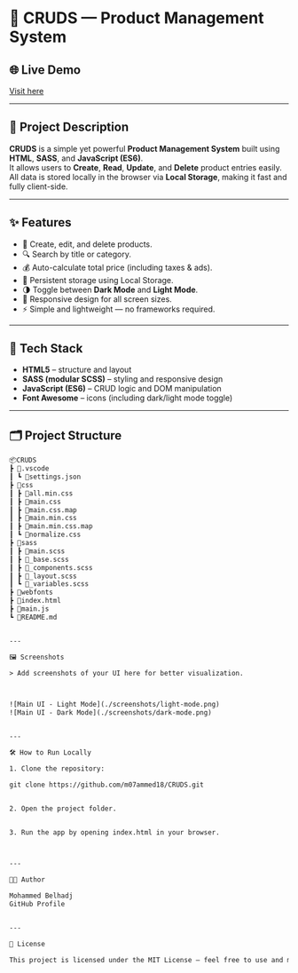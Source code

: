 # 🛒 CRUDS — Product Management System

## 🌐 Live Demo
[Visit here](https://m07ammed18.github.io/CRUDS/)

---

## 📖 Project Description
**CRUDS** is a simple yet powerful **Product Management System** built using **HTML**, **SASS**, and **JavaScript (ES6)**.  
It allows users to **Create**, **Read**, **Update**, and **Delete** product entries easily.  
All data is stored locally in the browser via **Local Storage**, making it fast and fully client-side.

---

## ✨ Features
- 🧾 Create, edit, and delete products.
- 🔍 Search by title or category.
- 💰 Auto-calculate total price (including taxes & ads).
- 💾 Persistent storage using Local Storage.
- 🌗 Toggle between **Dark Mode** and **Light Mode**.
- 📱 Responsive design for all screen sizes.
- ⚡ Simple and lightweight — no frameworks required.

---

## 🧠 Tech Stack
- **HTML5** – structure and layout  
- **SASS (modular SCSS)** – styling and responsive design  
- **JavaScript (ES6)** – CRUD logic and DOM manipulation  
- **Font Awesome** – icons (including dark/light mode toggle)  

---

## 🗂️ Project Structure
```txt
📦CRUDS
┣ 📂.vscode
┃ ┗ 📜settings.json
┣ 📂css
┃ ┣ 📜all.min.css
┃ ┣ 📜main.css
┃ ┣ 📜main.css.map
┃ ┣ 📜main.min.css
┃ ┣ 📜main.min.css.map
┃ ┗ 📜normalize.css
┣ 📂sass
┃ ┣ 📜main.scss
┃ ┣ 📜_base.scss
┃ ┣ 📜_components.scss
┃ ┣ 📜_layout.scss
┃ ┗ 📜_variables.scss
┣ 📂webfonts
┣ 📜index.html
┣ 📜main.js
┗ 📜README.md


---

🖼️ Screenshots

> Add screenshots of your UI here for better visualization.



![Main UI - Light Mode](./screenshots/light-mode.png)
![Main UI - Dark Mode](./screenshots/dark-mode.png)


---

🛠️ How to Run Locally

1. Clone the repository:

git clone https://github.com/m07ammed18/CRUDS.git


2. Open the project folder.


3. Run the app by opening index.html in your browser.



---

👨‍💻 Author

Mohammed Belhadj
GitHub Profile


---

📄 License

This project is licensed under the MIT License — feel free to use and modify it.